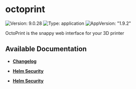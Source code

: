# octoprint

![Version: 9.0.28](https://img.shields.io/badge/Version-9.0.28-informational?style=flat-square) ![Type: application](https://img.shields.io/badge/Type-application-informational?style=flat-square) ![AppVersion: "1.9.2"](https://img.shields.io/badge/AppVersion-"1.9.2"-informational?style=flat-square)

OctoPrint is the snappy web interface for your 3D printer

## Available Documentation

- [**Changelog**](CHANGELOG)

- [**Helm Security**](container-security)

- [**Helm Security**](helm-security)

